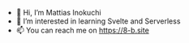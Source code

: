 - 👋 Hi, I’m Mattias Inokuchi
- 👀 I’m interested in learning Svelte and Serverless
- 📫 You can reach me on https://8-b.site

<!---
mattiasinokuchi/mattiasinokuchi is a ✨ special ✨ repository because its `README.md` (this file) appears on your GitHub profile.
You can click the Preview link to take a look at your changes.
--->
